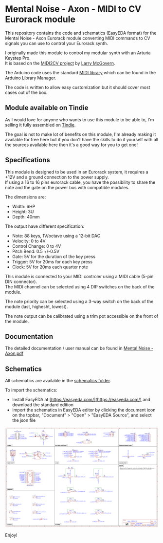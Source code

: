 # Mental Noise - Axon - MIDI to CV Eurorack module

This repository contains the code and schematics (EasyEDA format) for the Mental Noise - Axon Eurorack module converting MIDI commands to CV signals you can use to control your Eurorack synth.

I originally made this module to control my modular synth with an Arturia Keystep Pro.  
It is based on the [MIDI2CV project](https://github.com/elkayem/midi2cv) by [Larry McGovern](https://github.com/elkayem).

The Arduino code uses the standard [MIDI library](https://github.com/FortySevenEffects/arduino_midi_library/blob/master/src/MIDI.h) which can be found in the Arduino Library Manager.

The code is written to allow easy customization but it should cover most cases out of the box.

## Module available on Tindie

As I would love for anyone who wants to use this module to be able to, I'm selling it fully assembled on [Tindie](https://www.tindie.com/stores/mentalnoise/).

The goal is not to make lot of benefits on this module, I'm already making it available for free here but if you don't have the skills to do it yourself with all the sources available here then it's a good way for you to get one!

## Specifications

This module is designed to be used in an Eurorack system, it requires a +12V and a ground connection to the power supply.   
If using a 16 to 16 pins eurorack cable, you have the possibility to share the note and the gate on the power bus with compatible modules.

The dimensions are:
- Width: 6HP
- Height: 3U
- Depth: 40mm

The output have different specification:
- Note: 88 keys, 1V/octave using a 12-bit DAC
- Velocity: 0 to 4V
- Control Change: 0 to 4V
- Pitch Bend: 0.5 +/-0.5V
- Gate: 5V for the duration of the key press
- Trigger: 5V for 20ms for each key press
- Clock: 5V for 20ms each quarter note

This module is connected to your MIDI controler using a MIDI cable (5-pin DIN connector).  
The MIDI channel can be selected using 4 DIP switches on the back of the module.

The note priority can be selected using a 3-way switch on the back of the module (last, highesht, lowest).

The note output can be calibrated using a trim pot accessible on the front of the module.

## Documentation

The detailed documentation / user manual can be found in [Mental Noise - Axon.pdf](https://github.com/Mental-Noise/Axon/blob/master/Mental%20Noise%20-%20Axon.pdf)

## Schematics

All schematics are available in the [schematics folder](https://github.com/atulrnt/mental-noise-axon/tree/main/schematics).

To import the schematics:  

* Install EasyEDA at [https://easyeda.com/](https://easyeda.com/) and download the standard edition
* Import the schematics in EasyEDA editor by clicking the document icon on the topbar, "Document" > "Open" > "EasyEDA Source", and select the json file

![Mental Noise - Axon - Schematics](schematics/schematics.png "Mental Noise - Axon - Schematics")

Enjoy!
